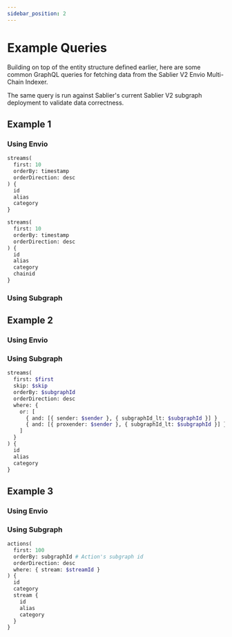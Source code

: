 ```yaml
---
sidebar_position: 2
---
```


# Example Queries

Building on top of the entity structure defined earlier, here are some common GraphQL queries for fetching data from the Sablier V2 Envio Multi-Chain Indexer.

The same query is run against Sablier's current Sablier V2 subgraph deployment to validate data correctness.

## Example 1

### Using Envio

```graphql title="The 10 most recent streams on ALL chains"
streams(
  first: 10
  orderBy: timestamp
  orderDirection: desc
) {
  id
  alias
  category
}
```

<!-- TO DO : add screenshot of result -->


```graphql title="The 10 most recent streams on one chain (e.g. Ethereum Mainnet)"
streams(
  first: 10
  orderBy: timestamp
  orderDirection: desc
) {
  id
  alias
  category
  chainid
}
```
<!-- TO DO : add screenshot of result -->

### Using Subgraph


<!-- TO DO : add screenshot of result -->

## Example 2

### Using Envio 


<!-- TO DO : add screenshot of result -->

### Using Subgraph

```graphql title="Streams created by an address (sender)"
streams(
  first: $first
  skip: $skip
  orderBy: $subgraphId
  orderDirection: desc
  where: {
    or: [
      { and: [{ sender: $sender }, { subgraphId_lt: $subgraphId }] }
      { and: [{ proxender: $sender }, { subgraphId_lt: $subgraphId }] }
    ]
  }
) {
  id
  alias
  category
}
```

<!-- TO DO : add screenshot of result -->

## Example 3

### Using Envio 

<!-- TO DO : add screenshot of result -->

### Using Subgraph 

```graphql title="Most recent 100 stream actions such as withdrawals or transfers"
actions(
  first: 100
  orderBy: subgraphId # Action's subgraph id
  orderDirection: desc
  where: { stream: $streamId }
) {
  id
  category
  stream {
    id
    alias
    category
  }
}
```

<!-- TO DO : add screenshot of result -->